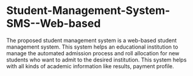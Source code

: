 # Student-Management-System-SMS--Web-based
The proposed student management system is a web-based student management system. This system helps an educational institution to manage the automated admission process and roll allocation for new students who want to admit to the desired institution. This system helps with all kinds of academic information like results, payment profile.
